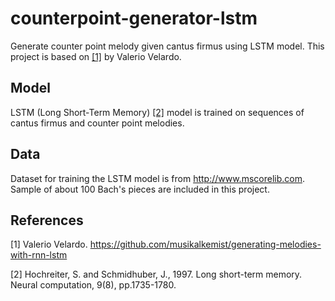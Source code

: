 # counterpoint-generator-lstm
Generate counter point melody given cantus firmus using LSTM model. 
This project is based on [[1]](#1) by Valerio Velardo.

## Model
LSTM (Long Short-Term Memory) [[2]](#2) model is trained on sequences of cantus firmus and counter point melodies.

## Data
Dataset for training the LSTM model is from http://www.mscorelib.com.
Sample of about 100 Bach's pieces are included in this project.

## References
<a id="1">[1]</a>
Valerio Velardo.
https://github.com/musikalkemist/generating-melodies-with-rnn-lstm

<a id="2">[2]</a> 
Hochreiter, S. and Schmidhuber, J., 1997. 
Long short-term memory.
Neural computation, 9(8), pp.1735-1780.
